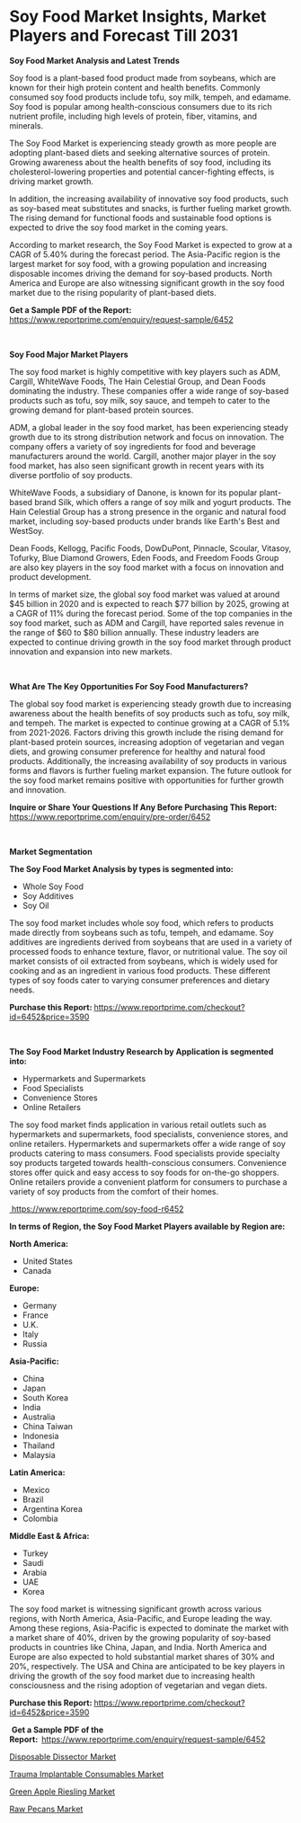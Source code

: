 <p><h1>Soy Food Market Insights, Market Players and Forecast Till 2031</h1></p><p><strong>Soy Food Market Analysis and Latest Trends</strong></p>
<p><p>Soy food is a plant-based food product made from soybeans, which are known for their high protein content and health benefits. Commonly consumed soy food products include tofu, soy milk, tempeh, and edamame. Soy food is popular among health-conscious consumers due to its rich nutrient profile, including high levels of protein, fiber, vitamins, and minerals.</p><p>The Soy Food Market is experiencing steady growth as more people are adopting plant-based diets and seeking alternative sources of protein. Growing awareness about the health benefits of soy food, including its cholesterol-lowering properties and potential cancer-fighting effects, is driving market growth.</p><p>In addition, the increasing availability of innovative soy food products, such as soy-based meat substitutes and snacks, is further fueling market growth. The rising demand for functional foods and sustainable food options is expected to drive the soy food market in the coming years.</p><p>According to market research, the Soy Food Market is expected to grow at a CAGR of 5.40% during the forecast period. The Asia-Pacific region is the largest market for soy food, with a growing population and increasing disposable incomes driving the demand for soy-based products. North America and Europe are also witnessing significant growth in the soy food market due to the rising popularity of plant-based diets.</p></p>
<p><strong>Get a Sample PDF of the Report:&nbsp;</strong> <a href="https://www.reportprime.com/enquiry/request-sample/6452">https://www.reportprime.com/enquiry/request-sample/6452</a></p>
<p>&nbsp;</p>
<p><strong>Soy Food Major Market Players</strong></p>
<p><p>The soy food market is highly competitive with key players such as ADM, Cargill, WhiteWave Foods, The Hain Celestial Group, and Dean Foods dominating the industry. These companies offer a wide range of soy-based products such as tofu, soy milk, soy sauce, and tempeh to cater to the growing demand for plant-based protein sources.</p><p>ADM, a global leader in the soy food market, has been experiencing steady growth due to its strong distribution network and focus on innovation. The company offers a variety of soy ingredients for food and beverage manufacturers around the world. Cargill, another major player in the soy food market, has also seen significant growth in recent years with its diverse portfolio of soy products.</p><p>WhiteWave Foods, a subsidiary of Danone, is known for its popular plant-based brand Silk, which offers a range of soy milk and yogurt products. The Hain Celestial Group has a strong presence in the organic and natural food market, including soy-based products under brands like Earth's Best and WestSoy.</p><p>Dean Foods, Kellogg, Pacific Foods, DowDuPont, Pinnacle, Scoular, Vitasoy, Tofurky, Blue Diamond Growers, Eden Foods, and Freedom Foods Group are also key players in the soy food market with a focus on innovation and product development.</p><p>In terms of market size, the global soy food market was valued at around $45 billion in 2020 and is expected to reach $77 billion by 2025, growing at a CAGR of 11% during the forecast period. Some of the top companies in the soy food market, such as ADM and Cargill, have reported sales revenue in the range of $60 to $80 billion annually. These industry leaders are expected to continue driving growth in the soy food market through product innovation and expansion into new markets.</p></p>
<p>&nbsp;</p>
<p><strong>What Are The Key Opportunities For Soy Food Manufacturers?</strong></p>
<p><p>The global soy food market is experiencing steady growth due to increasing awareness about the health benefits of soy products such as tofu, soy milk, and tempeh. The market is expected to continue growing at a CAGR of 5.1% from 2021-2026. Factors driving this growth include the rising demand for plant-based protein sources, increasing adoption of vegetarian and vegan diets, and growing consumer preference for healthy and natural food products. Additionally, the increasing availability of soy products in various forms and flavors is further fueling market expansion. The future outlook for the soy food market remains positive with opportunities for further growth and innovation.</p></p>
<p><strong>Inquire or Share Your Questions If Any Before Purchasing This Report:</strong> <a href="https://www.reportprime.com/enquiry/pre-order/6452">https://www.reportprime.com/enquiry/pre-order/6452</a></p>
<p>&nbsp;</p>
<p><strong>Market Segmentation</strong></p>
<p><strong>The Soy Food Market Analysis by types is segmented into:</strong></p>
<p><ul><li>Whole Soy Food</li><li>Soy Additives</li><li>Soy Oil</li></ul></p>
<p><p>The soy food market includes whole soy food, which refers to products made directly from soybeans such as tofu, tempeh, and edamame. Soy additives are ingredients derived from soybeans that are used in a variety of processed foods to enhance texture, flavor, or nutritional value. The soy oil market consists of oil extracted from soybeans, which is widely used for cooking and as an ingredient in various food products. These different types of soy foods cater to varying consumer preferences and dietary needs.</p></p>
<p><strong>Purchase this Report:&nbsp;</strong><a href="https://www.reportprime.com/checkout?id=6452&price=3590">https://www.reportprime.com/checkout?id=6452&price=3590</a></p>
<p>&nbsp;</p>
<p><strong>The Soy Food Market Industry Research by Application is segmented into:</strong></p>
<p><ul><li>Hypermarkets and Supermarkets</li><li>Food Specialists</li><li>Convenience Stores</li><li>Online Retailers</li></ul></p>
<p><p>The soy food market finds application in various retail outlets such as hypermarkets and supermarkets, food specialists, convenience stores, and online retailers. Hypermarkets and supermarkets offer a wide range of soy products catering to mass consumers. Food specialists provide specialty soy products targeted towards health-conscious consumers. Convenience stores offer quick and easy access to soy foods for on-the-go shoppers. Online retailers provide a convenient platform for consumers to purchase a variety of soy products from the comfort of their homes.</p></p>
<p><a href="https://www.reportprime.com/soy-food-r6452">&nbsp;https://www.reportprime.com/soy-food-r6452</a></p>
<p><strong>In terms of Region, the Soy Food Market Players available by Region are:</strong></p>
<p>
    <p> <strong> North America: </strong>
        <ul>
            <li>United States</li>
            <li>Canada</li>
        </ul>
        </p> 
    <p> <strong> Europe: </strong>
        <ul>
            <li>Germany</li>
            <li>France</li>
            <li>U.K.</li>
            <li>Italy</li>
            <li>Russia</li>
        </ul>
        </p> 
    <p> <strong> Asia-Pacific: </strong>
        <ul>
            <li>China</li>
            <li>Japan</li>
            <li>South Korea</li>
            <li>India</li>
            <li>Australia</li>
            <li>China Taiwan</li>
            <li>Indonesia</li>
            <li>Thailand</li>
            <li>Malaysia</li>
        </ul>
        </p> 
    <p> <strong> Latin America: </strong>
        <ul>
            <li>Mexico</li>
            <li>Brazil</li>
            <li>Argentina Korea</li>
            <li>Colombia</li>
        </ul>
        </p> 
    <p> <strong> Middle East & Africa: </strong>
        <ul>
            <li>Turkey</li>
            <li>Saudi</li>
            <li>Arabia</li>
            <li>UAE</li>
            <li>Korea</li>
        </ul>
    </p>
    </p>
<p><p>The soy food market is witnessing significant growth across various regions, with North America, Asia-Pacific, and Europe leading the way. Among these regions, Asia-Pacific is expected to dominate the market with a market share of 40%, driven by the growing popularity of soy-based products in countries like China, Japan, and India. North America and Europe are also expected to hold substantial market shares of 30% and 20%, respectively. The USA and China are anticipated to be key players in driving the growth of the soy food market due to increasing health consciousness and the rising adoption of vegetarian and vegan diets.</p></p>
<p><strong>Purchase this Report: </strong><a href="https://www.reportprime.com/checkout?id=6452&price=3590">https://www.reportprime.com/checkout?id=6452&price=3590</a></p>
<p>&nbsp;<strong>Get a Sample PDF of the Report:&nbsp;&nbsp;</strong><a href="https://www.reportprime.com/enquiry/request-sample/6452">https://www.reportprime.com/enquiry/request-sample/6452</a></p>
<p><strong></strong></p>
<p><p><a href="https://issuu.com/reportprime-2/docs/disposable-dissector-market-size-2030.pptx">Disposable Dissector Market</a></p><p><a href="https://issuu.com/reportprime-2/docs/trauma-implantable-consumables-market-size-2030.pp">Trauma Implantable Consumables Market</a></p><p><a href="https://github.com/susanjprice2023/Market-Research-Report-List-2/blob/main/green-apple-riesling-market.md">Green Apple Riesling Market</a></p><p><a href="https://github.com/dmmanir420/Market-Research-Report-List-1/blob/main/raw-pecans-market.md">Raw Pecans Market</a></p></p>